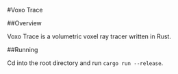#Voxo Trace

##Overview

Voxo Trace is a volumetric voxel ray tracer written in Rust.

##Running

Cd into the root directory and run `cargo run --release`. 
